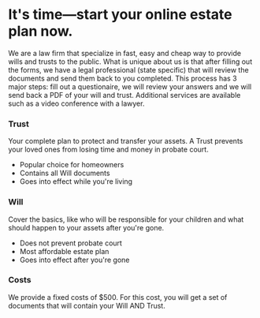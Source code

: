 # It's time—start your online estate plan now.

We are a law firm that specialize in fast, easy and cheap way to provide wills and trusts to the public.  What is unique about us is that after filling out the forms, we have a legal professional (state specific) that will review the documents and send them back to you completed.  This process has 3 major steps: fill out a questionaire, we will review your answers and we will send back a PDF of your will and trust.   Additional services are available such as a video conference with a lawyer. 

### Trust

Your complete plan to protect and transfer your assets. A Trust prevents your loved ones from losing time and money in probate court.

* Popular choice for homeowners
* Contains all Will documents
* Goes into effect while you're living

### Will 

Cover the basics, like who will be responsible for your children and what should happen to your assets after you're gone.

* Does not prevent probate court
* Most affordable estate plan
* Goes into effect after you're gone

### Costs

We provide a fixed costs of $500.  For this cost, you will get a set of documents that will contain your Will AND Trust.

